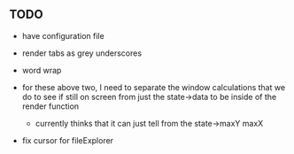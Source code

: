 ## TODO
- have configuration file

- render tabs as grey underscores
- word wrap
- for these above two, I need to separate the window calculations that we do to see if still on screen from just the state->data to be inside of the render function
    - currently thinks that it can just tell from the state->maxY maxX

- fix cursor for fileExplorer

